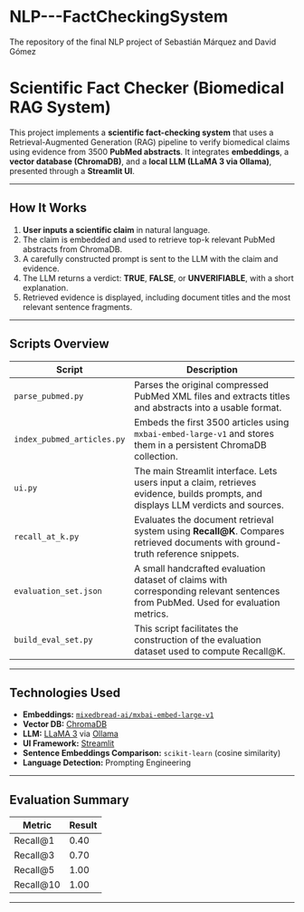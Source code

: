 # NLP---FactCheckingSystem
The repository of the final NLP project of Sebastián Márquez and David Gómez

# Scientific Fact Checker (Biomedical RAG System)

This project implements a **scientific fact-checking system** that uses a Retrieval-Augmented Generation (RAG) pipeline to verify biomedical claims using evidence from 3500 **PubMed abstracts**. It integrates **embeddings**, a **vector database (ChromaDB)**, and a **local LLM (LLaMA 3 via Ollama)**, presented through a **Streamlit UI**.

---

## How It Works

1. **User inputs a scientific claim** in natural language.
2. The claim is embedded and used to retrieve top-k relevant PubMed abstracts from ChromaDB.
3. A carefully constructed prompt is sent to the LLM with the claim and evidence.
4. The LLM returns a verdict: **TRUE**, **FALSE**, or **UNVERIFIABLE**, with a short explanation.
5. Retrieved evidence is displayed, including document titles and the most relevant sentence fragments.

---

## Scripts Overview

| Script | Description |
|--------|-------------|
| `parse_pubmed.py` | Parses the original compressed PubMed XML files and extracts titles and abstracts into a usable format. |
| `index_pubmed_articles.py` | Embeds the first 3500 articles using `mxbai-embed-large-v1` and stores them in a persistent ChromaDB collection. |
| `ui.py` | The main Streamlit interface. Lets users input a claim, retrieves evidence, builds prompts, and displays LLM verdicts and sources. |
| `recall_at_k.py` | Evaluates the document retrieval system using **Recall@K**. Compares retrieved documents with ground-truth reference snippets. |
| `evaluation_set.json` | A small handcrafted evaluation dataset of claims with corresponding relevant sentences from PubMed. Used for evaluation metrics. |
| `build_eval_set.py` | This script facilitates the construction of the evaluation dataset used to compute Recall@K. |

---

## Technologies Used

- **Embeddings:** [`mixedbread-ai/mxbai-embed-large-v1`](https://huggingface.co/mixedbread-ai/mxbai-embed-large-v1)
- **Vector DB:** [ChromaDB](https://www.trychroma.com/)
- **LLM:** [LLaMA 3](https://ollama.com/library/llama3) via [Ollama](https://ollama.com/)
- **UI Framework:** [Streamlit](https://streamlit.io/)
- **Sentence Embeddings Comparison:** `scikit-learn` (cosine similarity)
- **Language Detection:** Prompting Engineering

---

## Evaluation Summary

| Metric | Result |
|--------|--------|
| Recall@1 | 0.40 |
| Recall@3 | 0.70 |
| Recall@5 | 1.00 |
| Recall@10 | 1.00 |

---
